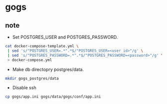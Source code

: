 # gogs

## note

* Set POSTGRES_USER and POSTGRES_PASSWORD.

```sh
cat docker-compose-template.yml \
 | sed 's/"POSTGRES_USER=.*".*$/"POSTGRES_USER=<user id>"/g' \
 | sed 's/"POSTGRES_PASSWORD=.*".*$/"POSTGRES_PASSWORD=<password>"/g' \
 > docker-compose.yml
```

* Make db directopry postgres/data.

```sh
mkdir gogs_postgres/data
```

* Disable ssh

```sh
cp gogs/app.ini gogs/data/gogs/conf/app.ini
```